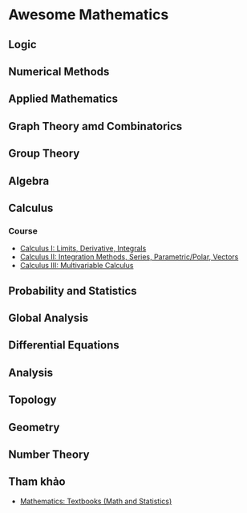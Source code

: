 # Awesome Mathematics

## Logic

## Numerical Methods

## Applied Mathematics

## Graph Theory amd Combinatorics

## Group Theory

## Algebra

## Calculus
### Course
* [Calculus I: Limits, Derivative, Integrals](https://www.youtube.com/playlist?list=PLHXZ9OQGMqxfT9RMcReZ4WcoVILP4k6-m)
* [Calculus II: Integration Methods, Series, Parametric/Polar, Vectors](https://www.youtube.com/playlist?list=PLHXZ9OQGMqxc4ySKTIW19TLrT91Ik9M4n)
* [Calculus III: Multivariable Calculus](https://www.youtube.com/playlist?list=PLHXZ9OQGMqxc_CvEy7xBKRQr6I214QJcd)

## Probability and Statistics

## Global Analysis

## Differential Equations

## Analysis

## Topology

## Geometry

## Number Theory

## Tham khảo
* [Mathematics: Textbooks (Math and Statistics)](https://libguides.mit.edu/c.php?g=176079&p=1159723)
